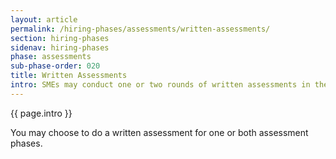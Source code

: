 ```yaml
---
layout: article
permalink: /hiring-phases/assessments/written-assessments/
section: hiring-phases
sidenav: hiring-phases
phase: assessments
sub-phase-order: 020
title: Written Assessments
intro: SMEs may conduct one or two rounds of written assessments in the assessment phase.
---
```


<p class="usa-intro">
  {{ page.intro }}
</p>

You may choose to do a written assessment for one or both assessment phases.
